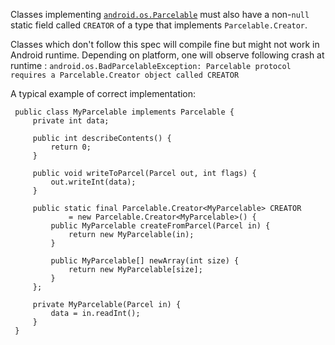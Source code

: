 Classes implementing [`android.os.Parcelable`](https://developer.android.com/reference/android/os/Parcelable.html)
must also have a non-`null` static field called `CREATOR` of a type that implements
`Parcelable.Creator`.

Classes which don't follow this spec will compile fine but might not work in Android runtime.
Depending on platform, one will observe following crash at runtime :
`android.os.BadParcelableException: Parcelable protocol requires a Parcelable.Creator object called
CREATOR`

A typical example of correct implementation:

```
 public class MyParcelable implements Parcelable {
     private int data;

     public int describeContents() {
         return 0;
     }

     public void writeToParcel(Parcel out, int flags) {
         out.writeInt(data);
     }

     public static final Parcelable.Creator<MyParcelable> CREATOR
             = new Parcelable.Creator<MyParcelable>() {
         public MyParcelable createFromParcel(Parcel in) {
             return new MyParcelable(in);
         }

         public MyParcelable[] newArray(int size) {
             return new MyParcelable[size];
         }
     };

     private MyParcelable(Parcel in) {
         data = in.readInt();
     }
 }
 ```
